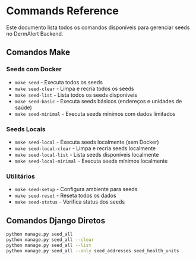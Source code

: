# Commands Reference

Este documento lista todos os comandos disponíveis para gerenciar seeds no DermAlert Backend.

## Comandos Make

### Seeds com Docker
- `make seed` - Executa todos os seeds
- `make seed-clear` - Limpa e recria todos os seeds
- `make seed-list` - Lista todos os seeds disponíveis
- `make seed-basic` - Executa seeds básicos (endereços e unidades de saúde)
- `make seed-minimal` - Executa seeds mínimos com dados limitados

### Seeds Locais
- `make seed-local` - Executa seeds localmente (sem Docker)
- `make seed-local-clear` - Limpa e recria seeds localmente
- `make seed-local-list` - Lista seeds disponíveis localmente
- `make seed-local-minimal` - Executa seeds mínimos localmente

### Utilitários
- `make seed-setup` - Configura ambiente para seeds
- `make seed-reset` - Reseta todos os dados
- `make seed-status` - Verifica status dos seeds

## Comandos Django Diretos

```bash
python manage.py seed_all
python manage.py seed_all --clear
python manage.py seed_all --list
python manage.py seed_all --only seed_addresses seed_health_units
```
